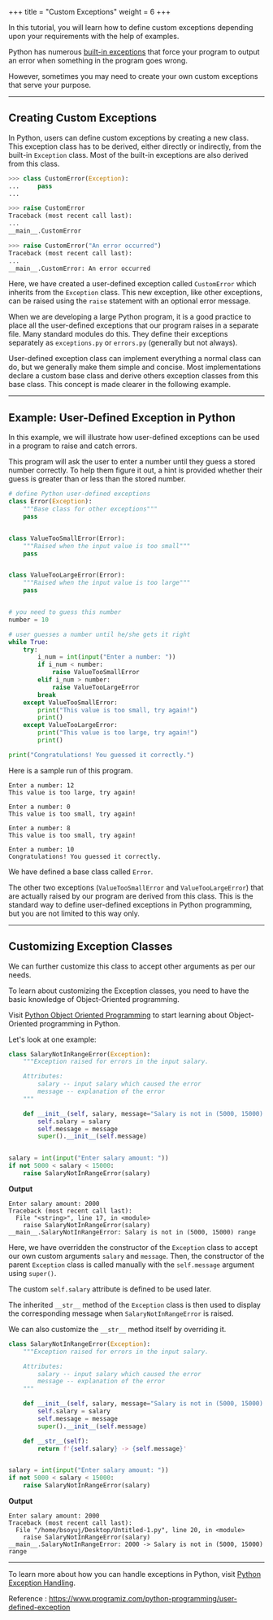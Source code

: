 +++
title = "Custom Exceptions"
weight = 6
+++

In this tutorial, you will learn how to define custom exceptions depending upon your requirements with the help of examples.

Python has numerous  [built-in exceptions](https://www.programiz.com/python-programming/exceptions)  that force your program to output an error when something in the program goes wrong.

However, sometimes you may need to create your own custom exceptions that serve your purpose.

----------

## Creating Custom Exceptions

In Python, users can define custom exceptions by creating a new class. This exception class has to be derived, either directly or indirectly, from the built-in  `Exception`  class. Most of the built-in exceptions are also derived from this class.

```py
>>> class CustomError(Exception):
...     pass
...

>>> raise CustomError
Traceback (most recent call last):
...
__main__.CustomError

>>> raise CustomError("An error occurred")
Traceback (most recent call last):
...
__main__.CustomError: An error occurred
```

Here, we have created a user-defined exception called  `CustomError`  which inherits from the  `Exception`  class. This new exception, like other exceptions, can be raised using the  `raise`  statement with an optional error message.

When we are developing a large Python program, it is a good practice to place all the user-defined exceptions that our program raises in a separate file. Many standard modules do this. They define their exceptions separately as  `exceptions.py`  or  `errors.py`  (generally but not always).

User-defined exception class can implement everything a normal class can do, but we generally make them simple and concise. Most implementations declare a custom base class and derive others exception classes from this base class. This concept is made clearer in the following example.

----------

## Example: User-Defined Exception in Python

In this example, we will illustrate how user-defined exceptions can be used in a program to raise and catch errors.

This program will ask the user to enter a number until they guess a stored number correctly. To help them figure it out, a hint is provided whether their guess is greater than or less than the stored number.

```py
# define Python user-defined exceptions
class Error(Exception):
    """Base class for other exceptions"""
    pass


class ValueTooSmallError(Error):
    """Raised when the input value is too small"""
    pass


class ValueTooLargeError(Error):
    """Raised when the input value is too large"""
    pass


# you need to guess this number
number = 10

# user guesses a number until he/she gets it right
while True:
    try:
        i_num = int(input("Enter a number: "))
        if i_num < number:
            raise ValueTooSmallError
        elif i_num > number:
            raise ValueTooLargeError
        break
    except ValueTooSmallError:
        print("This value is too small, try again!")
        print()
    except ValueTooLargeError:
        print("This value is too large, try again!")
        print()

print("Congratulations! You guessed it correctly.")
```

Here is a sample run of this program.
```
Enter a number: 12
This value is too large, try again!

Enter a number: 0
This value is too small, try again!

Enter a number: 8
This value is too small, try again!

Enter a number: 10
Congratulations! You guessed it correctly.
```
We have defined a base class called  `Error`.

The other two exceptions (`ValueTooSmallError`  and  `ValueTooLargeError`) that are actually raised by our program are derived from this class. This is the standard way to define user-defined exceptions in Python programming, but you are not limited to this way only.

----------

## Customizing Exception Classes

We can further customize this class to accept other arguments as per our needs.

To learn about customizing the Exception classes, you need to have the basic knowledge of Object-Oriented programming.

Visit  [Python Object Oriented Programming](https://www.programiz.com/python-programming/object-oriented-programming)  to start learning about Object-Oriented programming in Python.

Let's look at one example:

```py
class SalaryNotInRangeError(Exception):
    """Exception raised for errors in the input salary.

    Attributes:
        salary -- input salary which caused the error
        message -- explanation of the error
    """

    def __init__(self, salary, message="Salary is not in (5000, 15000) range"):
        self.salary = salary
        self.message = message
        super().__init__(self.message)


salary = int(input("Enter salary amount: "))
if not 5000 < salary < 15000:
    raise SalaryNotInRangeError(salary)
```

**Output**
```
Enter salary amount: 2000
Traceback (most recent call last):
  File "<string>", line 17, in <module>
    raise SalaryNotInRangeError(salary)
__main__.SalaryNotInRangeError: Salary is not in (5000, 15000) range
```
Here, we have overridden the constructor of the  `Exception`  class to accept our own custom arguments  `salary`  and  `message`. Then, the constructor of the parent  `Exception`  class is called manually with the  `self.message`  argument using  `super()`.

The custom  `self.salary`  attribute is defined to be used later.

The inherited  `__str__`  method of the  `Exception`  class is then used to display the corresponding message when  `SalaryNotInRangeError`  is raised.

We can also customize the  `__str__`  method itself by overriding it.

```py
class SalaryNotInRangeError(Exception):
    """Exception raised for errors in the input salary.

    Attributes:
        salary -- input salary which caused the error
        message -- explanation of the error
    """

    def __init__(self, salary, message="Salary is not in (5000, 15000) range"):
        self.salary = salary
        self.message = message
        super().__init__(self.message)

    def __str__(self):
        return f'{self.salary} -> {self.message}'


salary = int(input("Enter salary amount: "))
if not 5000 < salary < 15000:
    raise SalaryNotInRangeError(salary)
```

**Output**
```
Enter salary amount: 2000
Traceback (most recent call last):
  File "/home/bsoyuj/Desktop/Untitled-1.py", line 20, in <module>
    raise SalaryNotInRangeError(salary)
__main__.SalaryNotInRangeError: 2000 -> Salary is not in (5000, 15000) range
```
----------

To learn more about how you can handle exceptions in Python, visit  [Python Exception Handling](https://www.programiz.com/python-programming/exception-handling).



Reference : https://www.programiz.com/python-programming/user-defined-exception

